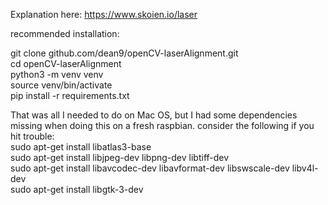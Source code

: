 Explanation here: https://www.skoien.io/laser <br />

recommended installation: <br />

git clone github.com/dean9/openCV-laserAlignment.git <br />
cd openCV-laserAlignment <br />
python3 -m venv venv <br />
source venv/bin/activate <br />
pip install -r requirements.txt <br />

That was all I needed to do on Mac OS, but I had some dependencies missing when doing this on a fresh raspbian.  consider the following if you hit trouble: <br />
sudo apt-get install libatlas3-base <br />
sudo apt-get install libjpeg-dev libpng-dev libtiff-dev <br />
sudo apt-get install libavcodec-dev libavformat-dev libswscale-dev libv4l-dev <br />
sudo apt-get install libgtk-3-dev <br />
